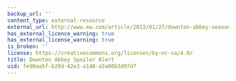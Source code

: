 ```yaml
---
backup_url: ''
content_type: external-resource
external_url: http://www.ew.com/article/2013/01/27/downton-abbey-season-4-spoilers
has_external_licence_warning: true
has_external_license_warning: true
is_broken: ''
license: https://creativecommons.org/licenses/by-nc-sa/4.0/
title: Downton Abbey Spoiler Alert
uid: fe90aa5f-b20d-42e3-a148-a3a80b3d97d7
---
```

